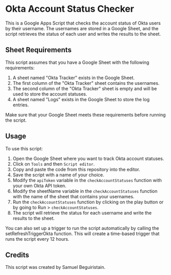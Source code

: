 # Okta Account Status Checker
This is a Google Apps Script that checks the account status of Okta users by their username. The usernames are stored in a Google Sheet, and the script retrieves the status of each user and writes the results to the sheet.

## Sheet Requirements
This script assumes that you have a Google Sheet with the following requirements:

1. A sheet named "Okta Tracker" exists in the Google Sheet.
2. The first column of the "Okta Tracker" sheet contains the usernames.
3. The second column of the "Okta Tracker" sheet is empty and will be used to store the account statuses.
4. A sheet named "Logs" exists in the Google Sheet to store the log entries.

Make sure that your Google Sheet meets these requirements before running the script.

## Usage
To use this script:

1. Open the Google Sheet where you want to track Okta account statuses.
2. Click on `Tools` and then `Script editor`.
3. Copy and paste the code from this repository into the editor.
4. Save the script with a name of your choice.
5. Modify the `apiToken` variable in the `checkAccountStatuses` function with your own Okta API token.
6. Modify the sheetName variable in the `checkAccountStatuses` function with the name of the sheet that contains your usernames.
7. Run the `checkAccountStatuses` function by clicking on the play button or by going to Run > `checkAccountStatuses`.
8. The script will retrieve the status for each username and write the results to the sheet.

You can also set up a trigger to run the script automatically by calling the setRefreshTriggerOkta function. This will create a time-based trigger that runs the script every 12 hours.

## Credits
This script was created by Samuel Beguiristain.
